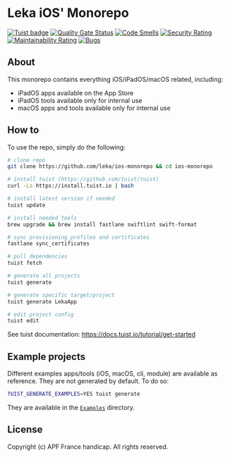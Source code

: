 # Leka iOS' Monorepo

[![Tuist badge](https://img.shields.io/badge/Powered%20by-Tuist-blue)](https://tuist.io) [![Quality Gate Status](https://sonarcloud.io/api/project_badges/measure?project=leka_ios-monorepo&metric=alert_status&token=ae37dc9610e171e3c40c43642f1697e2e5f05db4)](https://sonarcloud.io/summary/new_code?id=leka_ios-monorepo) [![Code Smells](https://sonarcloud.io/api/project_badges/measure?project=leka_ios-monorepo&metric=code_smells&token=ae37dc9610e171e3c40c43642f1697e2e5f05db4)](https://sonarcloud.io/summary/new_code?id=leka_ios-monorepo) [![Security Rating](https://sonarcloud.io/api/project_badges/measure?project=leka_ios-monorepo&metric=security_rating&token=ae37dc9610e171e3c40c43642f1697e2e5f05db4)](https://sonarcloud.io/summary/new_code?id=leka_ios-monorepo) [![Maintainability Rating](https://sonarcloud.io/api/project_badges/measure?project=leka_ios-monorepo&metric=sqale_rating&token=ae37dc9610e171e3c40c43642f1697e2e5f05db4)](https://sonarcloud.io/summary/new_code?id=leka_ios-monorepo) [![Bugs](https://sonarcloud.io/api/project_badges/measure?project=leka_ios-monorepo&metric=bugs&token=ae37dc9610e171e3c40c43642f1697e2e5f05db4)](https://sonarcloud.io/summary/new_code?id=leka_ios-monorepo)

## About

This monorepo contains everything iOS/iPadOS/macOS related, including:

- iPadOS apps available on the App Store
- iPadOS tools available only for internal use
- macOS apps and tools available only for internal use

## How to

To use the repo, simply do the following:

```bash
# clone repo
git clone https://github.com/leka/ios-monorepo && cd ios-monorepo

# install tuist (https://github.com/tuist/tuist)
curl -Ls https://install.tuist.io | bash

# install latest version if needed
tuist update

# install needed tools
brew upgrade && brew install fastlane swiftlint swift-format

# sync provisioning profiles and certificates
fastlane sync_certificates

# pull dependencies
tuist fetch

# generate all projects
tuist generate

# generate specific target/project
tuist generate LekaApp

# edit project config
tuist edit
```

See tuist documentation: <https://docs.tuist.io/tutorial/get-started>

## Example projects

Different examples apps/tools (iOS, macOS, cli, module) are available as reference. They are not generated by default. To do so:

```bash
TUIST_GENERATE_EXAMPLES=YES tuist generate
```

They are available in the [`Examples`](./Examples/) directory.

## License

Copyright (c) APF France handicap. All rights reserved.
